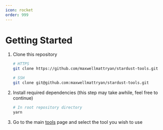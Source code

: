```yaml
---
icon: rocket
order: 999
---
```


# Getting Started

1. Clone this repository

    ```bash
    # HTTPS
    git clone https://github.com/maxwellmattryan/stardust-tools.git

    # SSH
    git clone git@github.com:maxwellmattryan/stardust-tools.git
    ```

2. Install required dependencies (this step may take awhile, feel free to continue)

    ```bash
    # In root repository directory
    yarn
    ```

3. Go to the main [tools](./tools) page and select the tool you wish to use
